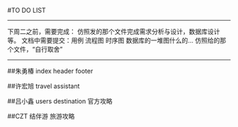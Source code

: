 #TO DO LIST

---
下周二之前，需要完成：
仿照发的那个文件完成需求分析与设计，数据库设计等。
文档中需要提交：用例 流程图 时序图 数据库的一堆图什么的... 仿照给的那个文件，“自行取舍”

---

##朱勇椿
index
header
footer

##许宏旭
travel assistant

##吕小鑫
users
destination 官方攻略

##CZT
结伴游
旅游攻略

